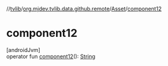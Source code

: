 //[tvlib](../../../index.md)/[org.mjdev.tvlib.data.github.remote](../index.md)/[Asset](index.md)/[component12](component12.md)

# component12

[androidJvm]\
operator fun [component12](component12.md)(): [String](https://kotlinlang.org/api/latest/jvm/stdlib/kotlin/-string/index.html)
